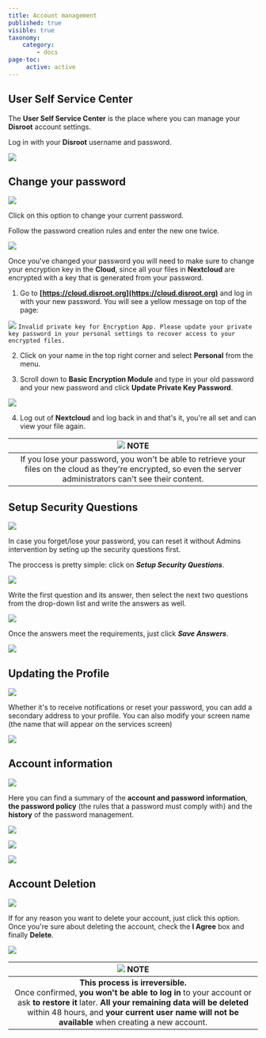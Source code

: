 ```yaml
---
title: Account management
published: true
visible: true
taxonomy:
    category:
        - docs
page-toc:
     active: active
---
```


## User Self Service Center

The **User Self Service Center** is the place where you can manage your **Disroot** account settings.

Log in with your **Disroot** username and password.

![](en/login.png)

## Change your password
![](en/change_pass.png)

Click on this option to change your current password.

Follow the password creation rules and enter the new one twice.

![](en/change_pass_02.png)

Once you've changed your password you will need to make sure to change your encryption key in the **Cloud**, since all your files in **Nextcloud** are encrypted with a key that is generated from your password.

1. Go to **[https://cloud.disroot.org](https://cloud.disroot.org)** and log in with your new password.
You will see a yellow message on top of the page:<br>

![](en/invalid_pk.png)
    `Invalid private key for Encryption App. Please update your private key password in your personal settings to recover access to your encrypted files.`

2. Click on your name in the top right corner and select **Personal** from the menu.

3. Scroll down to **Basic Encryption Module** and type in your old password and your new password and click **Update Private Key Password**.

![](en/bemodule.png)

4. Log out of **Nextcloud** and log back in and that's it, you're all set and can view your file again.

|![](en/note.png) **NOTE**|
|:--:|
|If you lose your password, you won't be able to retrieve your files on the cloud as they're encrypted, so even the server administrators can't see their content. |


## Setup Security Questions
![](en/security_qs.png)

In case you forget/lose your password, you can reset it without Admins intervention by seting up the security questions first.

The proccess is pretty simple: click on ***Setup Security Questions***.

![](en/security_qs_02.png)

Write the first question and its answer, then select the next two questions from the drop-down list and write the answers as well.<br>

![](en/security_qs_03.png)

Once the answers meet the requirements, just click ***Save Answers***.

![](en/security_qs_04.png)

## Updating the Profile
![](en/profile.png)

Whether it's to receive notifications or reset your password, you can add a secondary address to your profile. You can also modify your screen name (the name that will appear on the services screen)

![](en/profile_02.png)

## Account information
![](en/account.png)

Here you can find a summary of the **account and password information**, **the password policy** (the rules that a password must comply with) and the **history** of the password management.

![](en/account_02.png)

![](en/account_03.png)

![](en/account_04.png)

## Account Deletion
![](en/deletion.png)

If for any reason you want to delete your account, just click this option. Once you're sure about deleting the account, check the **I Agree** box and finally **Delete**.

![](en/deletion_02.png)

|![](en/note.png) **NOTE**|
|:--:|
|**This process is irreversible.**<br>Once confirmed, **you won't be able to log in** to your account or ask **to restore it** later. **All your remaining data will be deleted** within 48 hours, and **your current user name will not be available** when creating a new account.
